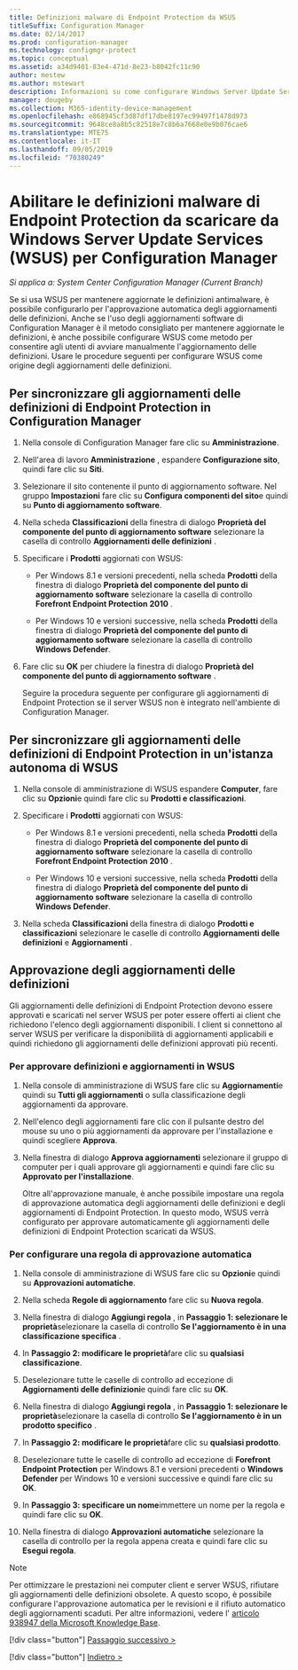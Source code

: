 ```yaml
---
title: Definizioni malware di Endpoint Protection da WSUS
titleSuffix: Configuration Manager
ms.date: 02/14/2017
ms.prod: configuration-manager
ms.technology: configmgr-protect
ms.topic: conceptual
ms.assetid: a34d9401-83e4-471d-8e23-b8042fc11c90
author: mestew
ms.author: mstewart
description: Informazioni su come configurare Windows Server Update Services per l'approvazione automatica degli aggiornamenti delle definizioni.
manager: dougeby
ms.collection: M365-identity-device-management
ms.openlocfilehash: e868945cf3d87df17dbe8197ec99497f1478d973
ms.sourcegitcommit: 9648ce8a8b5c82518e7c8b6a7668e0e9b076cae6
ms.translationtype: MTE75
ms.contentlocale: it-IT
ms.lasthandoff: 09/05/2019
ms.locfileid: "70380249"
---
```

# <a name="enable-endpoint-protection-malware-definitions-to-download-from-windows-server-update-services-wsus-for-configuration-manager"></a>Abilitare le definizioni malware di Endpoint Protection da scaricare da Windows Server Update Services (WSUS) per Configuration Manager

*Si applica a: System Center Configuration Manager (Current Branch)*

 Se si usa WSUS per mantenere aggiornate le definizioni antimalware, è possibile configurarlo per l'approvazione automatica degli aggiornamenti delle definizioni. Anche se l'uso degli aggiornamenti software di Configuration Manager è il metodo consigliato per mantenere aggiornate le definizioni, è anche possibile configurare WSUS come metodo per consentire agli utenti di avviare manualmente l'aggiornamento delle definizioni. Usare le procedure seguenti per configurare WSUS come origine degli aggiornamenti delle definizioni.

## <a name="to-synchronize-endpoint-protection-definition-updates-in-configuration-manager-software-updates"></a>Per sincronizzare gli aggiornamenti delle definizioni di Endpoint Protection in Configuration Manager

1. Nella console di Configuration Manager fare clic su **Amministrazione**.

2. Nell'area di lavoro **Amministrazione** , espandere **Configurazione sito**, quindi fare clic su **Siti**.

3. Selezionare il sito contenente il punto di aggiornamento software. Nel gruppo **Impostazioni** fare clic su **Configura componenti del sito**e quindi su **Punto di aggiornamento software**.

4. Nella scheda **Classificazioni** della finestra di dialogo **Proprietà del componente del punto di aggiornamento software** selezionare la casella di controllo **Aggiornamenti delle definizioni** .

5. Specificare i **Prodotti** aggiornati con WSUS:

   -   Per Windows 8.1 e versioni precedenti, nella scheda **Prodotti** della finestra di dialogo **Proprietà del componente del punto di aggiornamento software** selezionare la casella di controllo **Forefront Endpoint Protection 2010** .

   -   Per Windows 10 e versioni successive, nella scheda **Prodotti** della finestra di dialogo **Proprietà del componente del punto di aggiornamento software** selezionare la casella di controllo **Windows Defender**.

6. Fare clic su **OK** per chiudere la finestra di dialogo **Proprietà del componente del punto di aggiornamento software** .

   Seguire la procedura seguente per configurare gli aggiornamenti di Endpoint Protection se il server WSUS non è integrato nell'ambiente di Configuration Manager.

## <a name="to-synchronize-endpoint-protection-definition-updates-in-standalone-wsus"></a>Per sincronizzare gli aggiornamenti delle definizioni di Endpoint Protection in un'istanza autonoma di WSUS

1.  Nella console di amministrazione di WSUS espandere **Computer**, fare clic su **Opzioni**e quindi fare clic su **Prodotti e classificazioni**.

2.  Specificare i **Prodotti** aggiornati con WSUS:

    -   Per Windows 8.1 e versioni precedenti, nella scheda **Prodotti** della finestra di dialogo **Proprietà del componente del punto di aggiornamento software** selezionare la casella di controllo **Forefront Endpoint Protection 2010** .

    -   Per Windows 10 e versioni successive, nella scheda **Prodotti** della finestra di dialogo **Proprietà del componente del punto di aggiornamento software** selezionare la casella di controllo **Windows Defender**.

3.  Nella scheda **Classificazioni** della finestra di dialogo **Prodotti e classificazioni** selezionare le caselle di controllo **Aggiornamenti delle definizioni** e **Aggiornamenti** .

## <a name="approving-definition-updates"></a>Approvazione degli aggiornamenti delle definizioni
 Gli aggiornamenti delle definizioni di Endpoint Protection devono essere approvati e scaricati nel server WSUS per poter essere offerti ai client che richiedono l'elenco degli aggiornamenti disponibili. I client si connettono al server WSUS per verificare la disponibilità di aggiornamenti applicabili e quindi richiedono gli aggiornamenti delle definizioni approvati più recenti.

### <a name="to-approve-definitions-and-updates-in-wsus"></a>Per approvare definizioni e aggiornamenti in WSUS

1. Nella console di amministrazione di WSUS fare clic su **Aggiornamenti**e quindi su **Tutti gli aggiornamenti** o sulla classificazione degli aggiornamenti da approvare.

2. Nell'elenco degli aggiornamenti fare clic con il pulsante destro del mouse su uno o più aggiornamenti da approvare per l'installazione e quindi scegliere **Approva**.

3. Nella finestra di dialogo **Approva aggiornamenti** selezionare il gruppo di computer per i quali approvare gli aggiornamenti e quindi fare clic su **Approvato per l'installazione**.

   Oltre all'approvazione manuale, è anche possibile impostare una regola di approvazione automatica degli aggiornamenti delle definizioni e degli aggiornamenti di Endpoint Protection. In questo modo, WSUS verrà configurato per approvare automaticamente gli aggiornamenti delle definizioni di Endpoint Protection scaricati da WSUS.

### <a name="to-configure-an-automatic-approval-rule"></a>Per configurare una regola di approvazione automatica

1.  Nella console di amministrazione di WSUS fare clic su **Opzioni**e quindi su **Approvazioni automatiche**.

2.  Nella scheda **Regole di aggiornamento** fare clic su **Nuova regola**.

3.  Nella finestra di dialogo **Aggiungi regola** , in **Passaggio 1: selezionare le proprietà**selezionare la casella di controllo **Se l'aggiornamento è in una classificazione specifica** .

4.  In **Passaggio 2: modificare le proprietà**fare clic su **qualsiasi classificazione**.

5.  Deselezionare tutte le caselle di controllo ad eccezione di **Aggiornamenti delle definizioni**e quindi fare clic su **OK**.

6.  Nella finestra di dialogo **Aggiungi regola** , in **Passaggio 1: selezionare le proprietà**selezionare la casella di controllo **Se l'aggiornamento è in un prodotto specifico** .

7.  In **Passaggio 2: modificare le proprietà**fare clic su **qualsiasi prodotto**.

8.  Deselezionare tutte le caselle di controllo ad eccezione di **Forefront Endpoint Protection** per Windows 8.1 e versioni precedenti o **Windows Defender** per Windows 10 e versioni successive e quindi fare clic su **OK**.

9. In **Passaggio 3: specificare un nome**immettere un nome per la regola e quindi fare clic su **OK**.

10. Nella finestra di dialogo **Approvazioni automatiche** selezionare la casella di controllo per la regola appena creata e quindi fare clic su **Esegui regola**.

> [!NOTE]
>  Per ottimizzare le prestazioni nei computer client e server WSUS, rifiutare gli aggiornamenti delle definizioni obsolete. A questo scopo, è possibile configurare l'approvazione automatica per le revisioni e il rifiuto automatico degli aggiornamenti scaduti. Per altre informazioni, vedere l' [articolo 938947 della Microsoft Knowledge Base](https://go.microsoft.com/fwlink/p/?LinkId=204078).
> 
> [!div class="button"]
> [Passaggio successivo >](endpoint-antimalware-policies.md)
> 
> [!div class="button"]
> [Indietro >](endpoint-configure-alerts.md)
